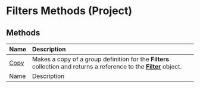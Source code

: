 
# Filters Methods (Project)

## Methods



|**Name**|**Description**|
|:-----|:-----|
| [Copy](e0432403-a31f-f60a-1a60-c7731809d626.md)|Makes a copy of a group definition for the  **Filters** collection and returns a reference to the **[Filter](abcd72a7-b86b-783e-16e0-f50a48b1fed2.md)** object.|
|Name|Description|
